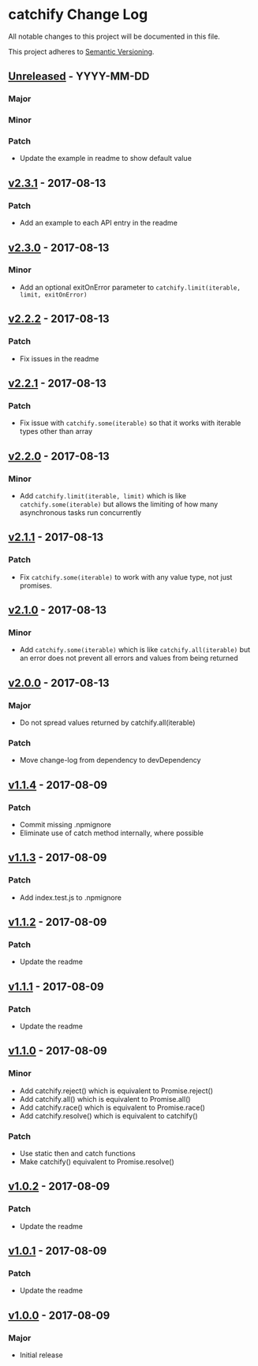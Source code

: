 # catchify Change Log

All notable changes to this project will be documented in this file.

This project adheres to [Semantic Versioning](http://semver.org/).

## [Unreleased] - YYYY-MM-DD

### Major

### Minor

### Patch
- Update the example in readme to show default value

## [v2.3.1] - 2017-08-13

### Patch
- Add an example to each API entry in the readme

## [v2.3.0] - 2017-08-13

### Minor
- Add an optional exitOnError parameter to `catchify.limit(iterable, limit, exitOnError)`

## [v2.2.2] - 2017-08-13

### Patch
- Fix issues in the readme

## [v2.2.1] - 2017-08-13

### Patch
- Fix issue with `catchify.some(iterable)` so that it works with iterable types other than array

## [v2.2.0] - 2017-08-13

### Minor
- Add `catchify.limit(iterable, limit)` which is like `catchify.some(iterable)` but allows 
the limiting of how many asynchronous tasks run concurrently

## [v2.1.1] - 2017-08-13

### Patch
- Fix `catchify.some(iterable)` to work with any value type, not just promises.

## [v2.1.0] - 2017-08-13

### Minor
- Add `catchify.some(iterable)` which is like `catchify.all(iterable)` but 
an error does not prevent all errors and values from being returned

## [v2.0.0] - 2017-08-13

### Major
- Do not spread values returned by catchify.all(iterable)

### Patch
- Move change-log from dependency to devDependency

## [v1.1.4] - 2017-08-09

### Patch
- Commit missing .npmignore
- Eliminate use of catch method internally, where possible

## [v1.1.3] - 2017-08-09

### Patch
- Add index.test.js to .npmignore

## [v1.1.2] - 2017-08-09

### Patch
- Update the readme

## [v1.1.1] - 2017-08-09

### Patch
- Update the readme

## [v1.1.0] - 2017-08-09

### Minor
- Add catchify.reject() which is equivalent to Promise.reject()
- Add catchify.all() which is equivalent to Promise.all()
- Add catchify.race() which is equivalent to Promise.race()
- Add catchify.resolve() which is equivalent to catchify()

### Patch
- Use static then and catch functions
- Make catchify() equivalent to Promise.resolve()

## [v1.0.2] - 2017-08-09

### Patch
- Update the readme

## [v1.0.1] - 2017-08-09

### Patch
- Update the readme

## [v1.0.0] - 2017-08-09

### Major
- Initial release

[Unreleased]: https://github.com/majgis/catchify/compare/v2.3.1...master
[v2.3.1]: https://github.com/majgis/catchify/compare/v2.3.0...v2.3.1
[v2.3.0]: https://github.com/majgis/catchify/compare/v2.2.2...v2.3.0
[v2.2.2]: https://github.com/majgis/catchify/compare/v2.2.1...v2.2.2
[v2.2.1]: https://github.com/majgis/catchify/compare/v2.2.0...v2.2.1
[v2.2.0]: https://github.com/majgis/catchify/compare/v2.1.1...v2.2.0
[v2.1.1]: https://github.com/majgis/catchify/compare/v2.1.0...v2.1.1
[v2.1.0]: https://github.com/majgis/catchify/compare/v2.0.0...v2.1.0
[v2.0.0]: https://github.com/majgis/catchify/compare/v1.1.4...v2.0.0
[v1.1.4]: https://github.com/majgis/catchify/compare/v1.1.3...v1.1.4
[v1.1.3]: https://github.com/majgis/catchify/compare/v1.1.2...v1.1.3
[v1.1.2]: https://github.com/majgis/catchify/compare/v1.1.1...v1.1.2
[v1.1.1]: https://github.com/majgis/catchify/compare/v1.1.0...v1.1.1
[v1.1.0]: https://github.com/majgis/catchify/compare/v1.0.2...v1.1.0
[v1.0.2]: https://github.com/majgis/catchify/compare/v1.0.1...v1.0.2
[v1.0.1]: https://github.com/majgis/catchify/compare/v1.0.0...v1.0.1
[v1.0.0]: https://github.com/majgis/catchify/commits/v1.0.0
